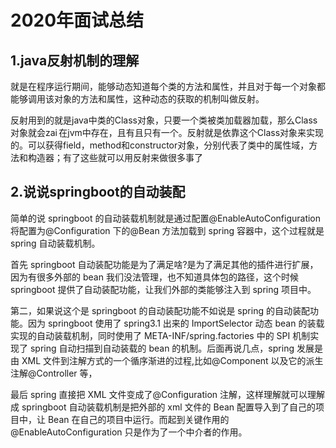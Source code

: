 # 2020年面试总结

## 1.java反射机制的理解

就是在程序运行期间，能够动态知道每个类的方法和属性，并且对于每一个对象都能够调用该对象的方法和属性，这种动态的获取的机制叫做反射。

反射用到的就是java中类的Class对象，只要一个类被类加载器加载，那么Class对象就会zai 在jvm中存在，且有且只有一个。反射就是依靠这个Class对象来实现的。可以获得field，method和constructor对象，分别代表了类中的属性域，方法和构造器；有了这些就可以用反射来做很多事了

## 2.说说springboot的自动装配

简单的说 springboot 的自动装载机制就是通过配置@EnableAutoConfiguration 将配置为@Configuration 下的@Bean 方法加载到 spring 容器中，这个过程就是 spring 自动装载机制。

首先 springboot 自动装配功能是为了满足啥?是为了满足其他的插件进行扩展，因为有很多外部的 bean 我们没法管理，也不知道具体包的路径，这个时候 springboot 提供了自动装配功能，让我们外部的类能够注入到 spring 项目中。

第二，如果说这个是 springboot 的自动装配功能不如说是 spring 的自动装配功能。因为 springboot 使用了 spring3.1 出来的 ImportSelector 动态 bean 的装载实现的自动装载机制，同时使用了 META-INF/spring.factories 中的 SPI 机制实现了 spring 自动扫描到自动装载的 bean 的机制。后面再说几点，spring 发展是由 XML 文件到注解方式的一个循序渐进的过程,比如@Component 以及它的派生注解@Controller 等，

最后 spring 直接把 XML 文件变成了@Configuration 注解，这样理解就可以理解成 springboot 自动装载机制是把外部的 xml 文件的 Bean 配置导入到了自己的项目中，让 Bean 在自己的项目中运行。而起到关键作用的@EnableAutoConfiguration 只是作为了一个中介者的作用。